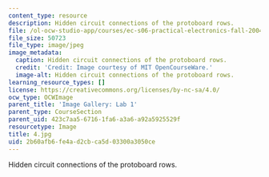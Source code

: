 ```yaml
---
content_type: resource
description: Hidden circuit connections of the protoboard rows.
file: /ol-ocw-studio-app/courses/ec-s06-practical-electronics-fall-2004/2b60afb6fe4ad2cbca5d03300a3050ce_4.jpg
file_size: 50723
file_type: image/jpeg
image_metadata:
  caption: Hidden circuit connections of the protoboard rows.
  credit: 'Credit: Image courtesy of MIT OpenCourseWare.'
  image-alt: Hidden circuit connections of the protoboard rows.
learning_resource_types: []
license: https://creativecommons.org/licenses/by-nc-sa/4.0/
ocw_type: OCWImage
parent_title: 'Image Gallery: Lab 1'
parent_type: CourseSection
parent_uid: 423c7aa5-6716-1fa6-a3a6-a92a5925529f
resourcetype: Image
title: 4.jpg
uid: 2b60afb6-fe4a-d2cb-ca5d-03300a3050ce
---
```

Hidden circuit connections of the protoboard rows.